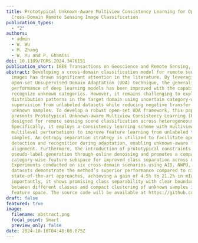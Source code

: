 ```yaml
---
title: Prototypical Unknown-Aware Multiview Consistency Learning for Open-Set
  Cross-Domain Remote Sensing Image Classification
publication_types:
  - "2"
authors:
  - admin
  - W. Wu
  - M. Zhang
  - W. Yu and P. Ghamisi
doi: 10.1109/TGRS.2024.3476151
publication_short: IEEE Transactions on Geoscience and Remote Sensing, 2024.
abstract: Developing a cross-domain classification model for remote sensing
  images has drawn significant attention in the literature. By leveraging the
  open-set Unsupervised Domain Adaptation (UDA) technique, the generalization
  performance of deep learning models has been improved with the capability to
  recognize unknown categories. However, it remains challenging to explore
  distribution patterns in the target domain using uncertain category-wise
  supervision from unlabeled datasets while reducing negative transfer caused by
  unknown samples. To develop a robust open-set UDA framework, this paper
  presents Prototypical Unknown-aware Multiview Consistency Learning (PUMCL)
  designed for remote sensing scene classification across heterogeneous domains.
  Specifically, it employs a consistency learning scheme with multiview and
  multilevel perturbations to improve feature learning from unlabeled target
  samples. An entropy separation strategy is utilized to facilitate open-set
  detection and recognition during adaptation, enabling unknown-aware feature
  alignment. Furthermore, the introduction of prototypical constraints optimizes
  pseudo-label generation through online denoising and promotes a compact
  category-wise feature subspace for improved class separation across domains.
  Experiments conducted on six cross-domain scenarios using AID, NWPU, and UCMD
  datasets demonstrate the method’s superior performance compared to nine
  state-of-the-art approaches, achieving a gain of 4.5% to 21.2% in mIoU. More
  importantly, it shows promising class separability with clear boundaries
  between different classes and compact clustering of unknown samples in the
  feature space. The source code will be available at https://github.com/zxk688.
draft: false
featured: true
image:
  filename: abstract.png
  focal_point: Smart
  preview_only: false
date: 2024-10-10T04:40:08.075Z
---
```

